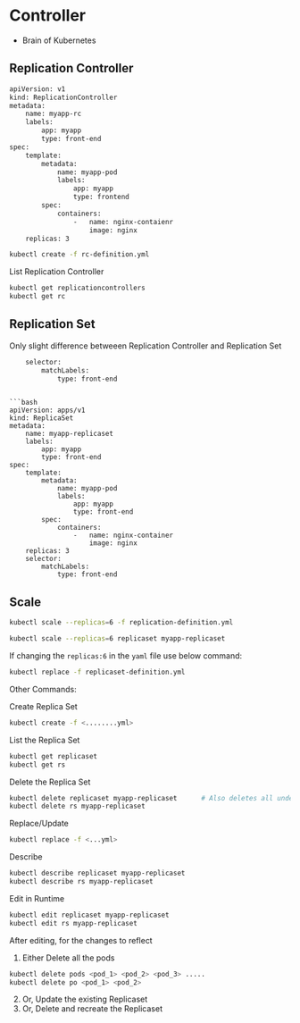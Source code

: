 # Controller

- Brain of Kubernetes

## Replication Controller 
```bash
apiVersion: v1
kind: ReplicationController
metadata:
    name: myapp-rc
    labels:
        app: myapp
        type: front-end
spec:
    template:
        metadata:
            name: myapp-pod
            labels:
                app: myapp
                type: frontend
        spec:
            containers:
                -   name: nginx-contaienr
                    image: nginx
    replicas: 3
```

```bash
kubectl create -f rc-definition.yml
```
List Replication Controller
```bash
kubectl get replicationcontrollers
kubectl get rc
```


##  Replication Set
Only slight difference betweeen Replication Controller and Replication Set

```bash
    selector:
        matchLabels:
            type: front-end
```
```

```bash
apiVersion: apps/v1
kind: ReplicaSet
metadata:
    name: myapp-replicaset
    labels:
        app: myapp
        type: front-end
spec:
    template:
        metadata:
            name: myapp-pod
            labels:
                app: myapp
                type: front-end
        spec:
            containers:
                -   name: nginx-container
                    image: nginx
    replicas: 3
    selector:
        matchLabels:
            type: front-end
```

## Scale

```bash
kubectl scale --replicas=6 -f replication-definition.yml
```

```bash
kubectl scale --replicas=6 replicaset myapp-replicaset
```

If changing the ```replicas:6``` in the ```yaml``` file use below command:
```bash
kubectl replace -f replicaset-definition.yml
```

Other Commands:

Create Replica Set
```bash
kubectl create -f <........yml>
```

List the Replica Set
```bash
kubectl get replicaset
kubectl get rs
```

Delete the Replica Set
```bash
kubectl delete replicaset myapp-replicaset      # Also deletes all underlying pods
kubectl delete rs myapp-replicaset
```

Replace/Update
```bash
kubectl replace -f <...yml>
```

Describe
```bash
kubectl describe replicaset myapp-replicaset
kubectl describe rs myapp-replicaset
```

Edit in Runtime
```bash
kubectl edit replicaset myapp-replicaset
kubectl edit rs myapp-replicaset
```
After editing, for the changes to reflect
1. Either Delete all the pods
```bash
kubectl delete pods <pod_1> <pod_2> <pod_3> .....
kubectl delete po <pod_1> <pod_2>
```

2. Or, Update the existing Replicaset
3. Or, Delete and recreate the Replicaset